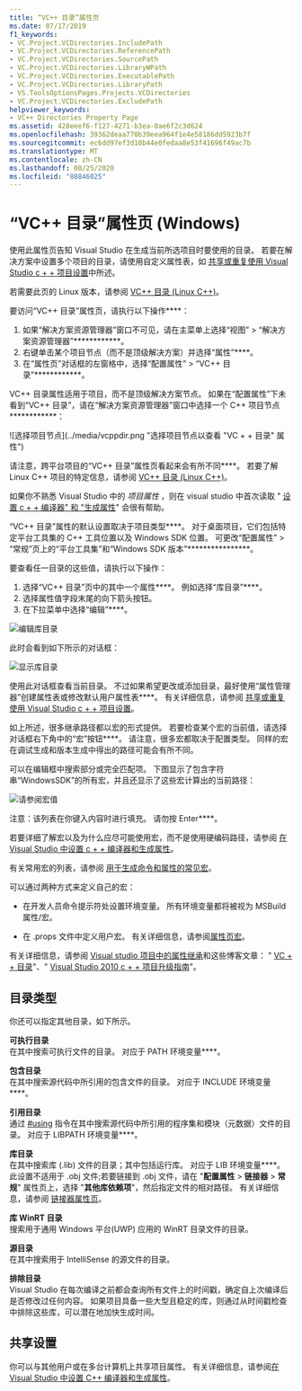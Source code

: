 ```yaml
---
title: “VC++ 目录”属性页
ms.date: 07/17/2019
f1_keywords:
- VC.Project.VCDirectories.IncludePath
- VC.Project.VCDirectories.ReferencePath
- VC.Project.VCDirectories.SourcePath
- VC.Project.VCDirectories.LibraryWPath
- VC.Project.VCDirectories.ExecutablePath
- VC.Project.VCDirectories.LibraryPath
- VS.ToolsOptionsPages.Projects.VCDirectories
- VC.Project.VCDirectories.ExcludePath
helpviewer_keywords:
- VC++ Directories Property Page
ms.assetid: 428eeef6-f127-4271-b3ea-0ae6f2c3d624
ms.openlocfilehash: 39362deaa770b39eea964f1e4e58186dd5923b7f
ms.sourcegitcommit: ec6dd97ef3d10b44e0fedaa8e53f41696f49ac7b
ms.translationtype: MT
ms.contentlocale: zh-CN
ms.lasthandoff: 08/25/2020
ms.locfileid: "88846025"
---
```

# <a name="vc-directories-property-page-windows"></a>“VC++ 目录”属性页 (Windows)

使用此属性页告知 Visual Studio 在生成当前所选项目时要使用的目录。 若要在解决方案中设置多个项目的目录，请使用自定义属性表，如 [共享或重复使用 Visual Studio c + + 项目设置](../create-reusable-property-configurations.md)中所述。

若需要此页的 Linux 版本，请参阅 [VC++ 目录 (Linux C++)](../../linux/prop-pages/directories-linux.md)。

要访问“VC++ 目录”属性页，请执行以下操作****：

1. 如果“解决方案资源管理器”窗口不可见，请在主菜单上选择“视图” > “解决方案资源管理器”************。
1. 右键单击某个项目节点（而不是顶级解决方案）并选择“属性”****。
1. 在“属性页”对话框的左窗格中，选择“配置属性” > “VC++ 目录”************。

VC++ 目录属性适用于项目，而不是顶级解决方案节点。 如果在“配置属性”下未看到“VC++ 目录”，请在“解决方案资源管理器”窗口中选择一个 C++ 项目节点************：

![选择项目节点](../media/vcppdir.png "选择项目节点以查看 "VC + + 目录" 属性")

请注意，跨平台项目的“VC++ 目录”属性页看起来会有所不同****。 若要了解 Linux C++ 项目的特定信息，请参阅 [VC++ 目录 (Linux C++)](../../linux/prop-pages/directories-linux.md)。

如果你不熟悉 Visual Studio 中的 *项目属性* ，则在 visual studio 中首次读取 " [设置 c + + 编译器" 和 "生成属性](../working-with-project-properties.md)" 会很有帮助。

“VC++ 目录”属性的默认设置取决于项目类型****。 对于桌面项目，它们包括特定平台工具集的 C++ 工具位置以及 Windows SDK 位置。 可更改“配置属性” > “常规”页上的“平台工具集”和“Windows SDK 版本”****************。

要查看任一目录的这些值，请执行以下操作：

1. 选择“VC++ 目录”页中的其中一个属性****。 例如选择“库目录”****。
1. 选择属性值字段末尾的向下箭头按钮。
1. 在下拉菜单中选择“编辑”****。

![编辑库目录](../media/vcppdir_libdir_edit.png "用于编辑库路径的对话框")

此时会看到如下所示的对话框：

![显示库目录](../media/vcppdir_libdir.png "用于添加或删除库路径的对话框")

使用此对话框查看当前目录。 不过如果希望更改或添加目录，最好使用“属性管理器”创建属性表或修改默认用户属性表****。 有关详细信息，请参阅 [共享或重复使用 Visual Studio c + + 项目设置](../create-reusable-property-configurations.md)。

如上所述，很多继承路径都以宏的形式提供。  若要检查某个宏的当前值，请选择对话框右下角中的“宏”按钮****。 请注意，很多宏都取决于配置类型。 同样的宏在调试生成和版本生成中得出的路径可能会有所不同。

可以在编辑框中搜索部分或完全匹配项。 下图显示了包含字符串“WindowsSDK”的所有宏，并且还显示了这些宏计算出的当前路径：

![请参阅宏值](../media/vcppdir_libdir_macros.png "用于编辑宏的对话框")

注意：该列表在你键入内容时进行填充。 请勿按 Enter****。

若要详细了解宏以及为什么应尽可能使用宏，而不是使用硬编码路径，请参阅 [在 Visual Studio 中设置 c + + 编译器和生成属性](../working-with-project-properties.md)。

有关常用宏的列表，请参阅 [用于生成命令和属性的常见宏](common-macros-for-build-commands-and-properties.md)。

可以通过两种方式来定义自己的宏：

- 在开发人员命令提示符处设置环境变量。 所有环境变量都将被视为 MSBuild 属性/宏。

- 在 .props 文件中定义用户宏。 有关详细信息，请参阅[属性页宏](../working-with-project-properties.md)。

有关详细信息，请参阅 [Visual studio 项目中的属性继承](../project-property-inheritance.md)和这些博客文章： " [VC + + 目录](/archive/blogs/vsproject/vc-directories)"、" [Visual Studio 2010 c + + 项目升级指南](https://devblogs.microsoft.com/cppblog/visual-studio-2010-c-project-upgrade-guide/)"。

## <a name="directory-types"></a>目录类型

你还可以指定其他目录，如下所示。

**可执行目录**<br/>
在其中搜索可执行文件的目录。 对应于 PATH 环境变量****。

**包含目录**<br/>
在其中搜索源代码中所引用的包含文件的目录。 对应于 INCLUDE 环境变量****。

**引用目录**<br/>
通过 [#using](../../preprocessor/hash-using-directive-cpp.md) 指令在其中搜索源代码中所引用的程序集和模块（元数据）文件的目录。 对应于 LIBPATH 环境变量****。

**库目录**<br/>
在其中搜索库 (.lib) 文件的目录；其中包括运行库。 对应于 LIB 环境变量****。 此设置不适用于 .obj 文件;若要链接到 .obj 文件，请在 "**配置属性**  >  **链接器**  >  **常规**" 属性页上，选择 "**其他库依赖项**"，然后指定文件的相对路径。 有关详细信息，请参阅 [链接器属性页](linker-property-pages.md)。

**库 WinRT 目录**<br/>
搜索用于通用 Windows 平台(UWP) 应用的 WinRT 目录文件的目录。

**源目录**<br/>
在其中搜索用于 IntelliSense 的源文件的目录。

**排除目录**<br/>
Visual Studio 在每次编译之前都会查询所有文件上的时间戳，确定自上次编译后是否修改过任何内容。 如果项目具备一些大型且稳定的库，则通过从时间戳检查中排除这些库，可以潜在地加快生成时间。

## <a name="sharing-the-settings"></a>共享设置

你可以与其他用户或在多台计算机上共享项目属性。 有关详细信息，请参阅[在 Visual Studio 中设置 C++ 编译器和生成属性](../working-with-project-properties.md)。
